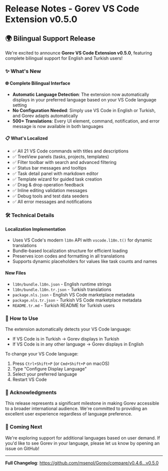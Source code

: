 # Release Notes - Gorev VS Code Extension v0.5.0

## 🌍 Bilingual Support Release

We're excited to announce **Gorev VS Code Extension v0.5.0**, featuring complete bilingual support for English and Turkish users!

### ✨ What's New

#### 🌐 Complete Bilingual Interface
- **Automatic Language Detection**: The extension now automatically displays in your preferred language based on your VS Code language setting
- **No Configuration Needed**: Simply use VS Code in English or Turkish, and Gorev adapts automatically
- **500+ Translations**: Every UI element, command, notification, and error message is now available in both languages

#### 📋 What's Localized
- ✅ All 21 VS Code commands with titles and descriptions
- ✅ TreeView panels (tasks, projects, templates)
- ✅ Filter toolbar with search and advanced filtering
- ✅ Status bar messages and tooltips
- ✅ Task detail panel with markdown editor
- ✅ Template wizard for guided task creation
- ✅ Drag & drop operation feedback
- ✅ Inline editing validation messages
- ✅ Debug tools and test data seeders
- ✅ All error messages and notifications

### 🛠️ Technical Details

#### Localization Implementation
- Uses VS Code's modern `l10n` API with `vscode.l10n.t()` for dynamic translations
- Bundle-based localization structure for efficient loading
- Preserves icon codes and formatting in all translations
- Supports dynamic placeholders for values like task counts and names

#### New Files
- `l10n/bundle.l10n.json` - English runtime strings
- `l10n/bundle.l10n.tr.json` - Turkish translations
- `package.nls.json` - English VS Code marketplace metadata
- `package.nls.tr.json` - Turkish VS Code marketplace metadata
- `README.tr.md` - Turkish README for Turkish users

### 🚀 How to Use

The extension automatically detects your VS Code language:
- If VS Code is in Turkish → Gorev displays in Turkish
- If VS Code is in any other language → Gorev displays in English

To change your VS Code language:
1. Press `Ctrl+Shift+P` (or `Cmd+Shift+P` on macOS)
2. Type "Configure Display Language"
3. Select your preferred language
4. Restart VS Code

### 🙏 Acknowledgments

This release represents a significant milestone in making Gorev accessible to a broader international audience. We're committed to providing an excellent user experience regardless of language preference.

### 📝 Coming Next

We're exploring support for additional languages based on user demand. If you'd like to see Gorev in your language, please let us know by opening an issue on GitHub!

---

**Full Changelog**: https://github.com/msenol/Gorev/compare/v0.4.6...v0.5.0
